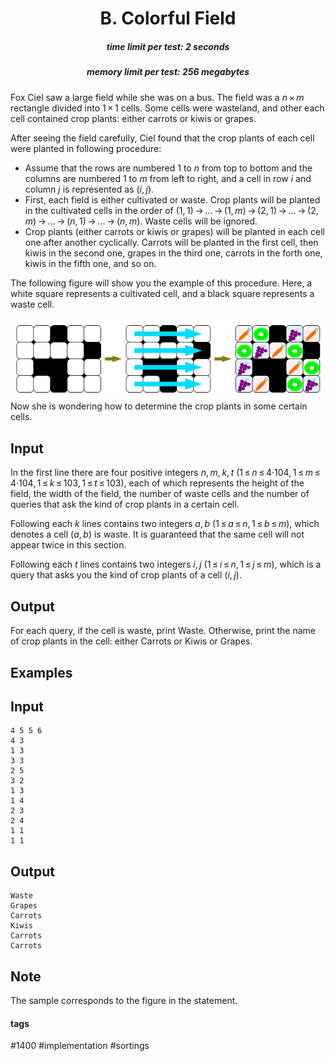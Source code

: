 <h1 style='text-align: center;'> B. Colorful Field</h1>

<h5 style='text-align: center;'>time limit per test: 2 seconds</h5>
<h5 style='text-align: center;'>memory limit per test: 256 megabytes</h5>

Fox Ciel saw a large field while she was on a bus. The field was a *n* × *m* rectangle divided into 1 × 1 cells. Some cells were wasteland, and other each cell contained crop plants: either carrots or kiwis or grapes. 

After seeing the field carefully, Ciel found that the crop plants of each cell were planted in following procedure:

* Assume that the rows are numbered 1 to *n* from top to bottom and the columns are numbered 1 to *m* from left to right, and a cell in row *i* and column *j* is represented as (*i*, *j*).
* First, each field is either cultivated or waste. Crop plants will be planted in the cultivated cells in the order of (1, 1) → ... → (1, *m*) → (2, 1) → ... → (2, *m*) → ... → (*n*, 1) → ... → (*n*, *m*). Waste cells will be ignored.
* Crop plants (either carrots or kiwis or grapes) will be planted in each cell one after another cyclically. Carrots will be planted in the first cell, then kiwis in the second one, grapes in the third one, carrots in the forth one, kiwis in the fifth one, and so on.

The following figure will show you the example of this procedure. Here, a white square represents a cultivated cell, and a black square represents a waste cell.

 ![](images/cc18980b9ec1718d966c039f7bc7ad3858b1bca3.png) Now she is wondering how to determine the crop plants in some certain cells. 

## Input

In the first line there are four positive integers *n*, *m*, *k*, *t* (1 ≤ *n* ≤ 4·104, 1 ≤ *m* ≤ 4·104, 1 ≤ *k* ≤ 103, 1 ≤ *t* ≤ 103), each of which represents the height of the field, the width of the field, the number of waste cells and the number of queries that ask the kind of crop plants in a certain cell.

Following each *k* lines contains two integers *a*, *b* (1 ≤ *a* ≤ *n*, 1 ≤ *b* ≤ *m*), which denotes a cell (*a*, *b*) is waste. It is guaranteed that the same cell will not appear twice in this section.

Following each *t* lines contains two integers *i*, *j* (1 ≤ *i* ≤ *n*, 1 ≤ *j* ≤ *m*), which is a query that asks you the kind of crop plants of a cell (*i*, *j*).

## Output

For each query, if the cell is waste, print Waste. Otherwise, print the name of crop plants in the cell: either Carrots or Kiwis or Grapes.

## Examples

## Input


```
4 5 5 6  
4 3  
1 3  
3 3  
2 5  
3 2  
1 3  
1 4  
2 3  
2 4  
1 1  
1 1  

```
## Output


```
Waste  
Grapes  
Carrots  
Kiwis  
Carrots  
Carrots  

```
## Note

The sample corresponds to the figure in the statement.



#### tags 

#1400 #implementation #sortings 